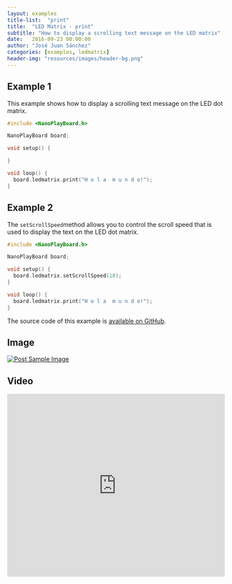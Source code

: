```yaml
---
layout: examples
title-list:  "print"
title:  "LED Matrix - print"
subtitle: "How to display a scrolling text message on the LED matrix"
date:   2016-09-23 00:00:00
author: "José Juan Sánchez"
categories: [examples, ledmatrix]
header-img: "resources/images/header-bg.png"
---
```


## Example 1
This example shows how to display a scrolling text message on the LED dot matrix.

```c++
#include <NanoPlayBoard.h>

NanoPlayBoard board;

void setup() {

}

void loop() {
  board.ledmatrix.print("H o l a  m u n d o!");
}
```

## Example 2
The `setScrollSpeed`method allows you to control the scroll speed that is used to display the text on the LED dot matrix.

```c++
#include <NanoPlayBoard.h>

NanoPlayBoard board;

void setup() {
  board.ledmatrix.setScrollSpeed(10);
}

void loop() {
  board.ledmatrix.print("H o l a  m u n d o!");
}
```

The source code of this example is [available on GitHub][1].

## Image
<a href="#">
    <img class="img-responsive" src="{{ site.baseurl }}/resources/images/bluetooth_beach.jpg" alt="Post Sample Image">
</a>

## Video
<iframe width="100%" height="423" src="https://www.youtube.com/embed/NiuZJAB38TI" frameborder="0" allowfullscreen></iframe>

[1]: https://github.com/josejuansanchez/NanoPlayBoard-Arduino-Library/tree/master/examples